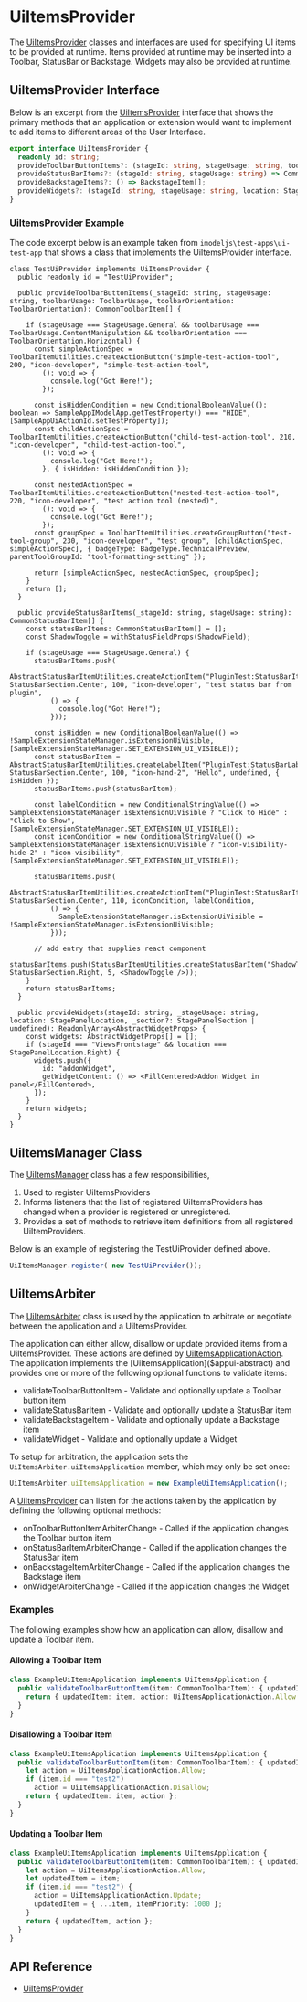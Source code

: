 # UiItemsProvider

The [UiItemsProvider]($appui-abstract:UiItemsProvider) classes and interfaces are used for specifying UI items to be provided at runtime.
Items provided at runtime may be inserted into a Toolbar, StatusBar or Backstage. Widgets may also be provided at runtime.

## UiItemsProvider Interface

Below is an excerpt from the [UiItemsProvider]($appui-abstract) interface that shows the primary methods that an application or extension would want to implement to add items to different areas of the User Interface.

```ts
export interface UiItemsProvider {
  readonly id: string;
  provideToolbarButtonItems?: (stageId: string, stageUsage: string, toolbarUsage: ToolbarUsage, toolbarOrientation: ToolbarOrientation) => CommonToolbarItem[];
  provideStatusBarItems?: (stageId: string, stageUsage: string) => CommonStatusBarItem[];
  provideBackstageItems?: () => BackstageItem[];
  provideWidgets?: (stageId: string, stageUsage: string, location: StagePanelLocation, section?: StagePanelSection) => ReadonlyArray<AbstractWidgetProps>;
}
```

### UiItemsProvider Example

The code excerpt below is an example taken from `imodeljs\test-apps\ui-test-app` that shows a class that implements the UiItemsProvider interface.

```tsx
class TestUiProvider implements UiItemsProvider {
  public readonly id = "TestUiProvider";

  public provideToolbarButtonItems(_stageId: string, stageUsage: string, toolbarUsage: ToolbarUsage, toolbarOrientation: ToolbarOrientation): CommonToolbarItem[] {

    if (stageUsage === StageUsage.General && toolbarUsage === ToolbarUsage.ContentManipulation && toolbarOrientation === ToolbarOrientation.Horizontal) {
      const simpleActionSpec = ToolbarItemUtilities.createActionButton("simple-test-action-tool", 200, "icon-developer", "simple-test-action-tool",
        (): void => {
          console.log("Got Here!");
        });

      const isHiddenCondition = new ConditionalBooleanValue((): boolean => SampleAppIModelApp.getTestProperty() === "HIDE", [SampleAppUiActionId.setTestProperty]);
      const childActionSpec = ToolbarItemUtilities.createActionButton("child-test-action-tool", 210, "icon-developer", "child-test-action-tool",
        (): void => {
          console.log("Got Here!");
        }, { isHidden: isHiddenCondition });

      const nestedActionSpec = ToolbarItemUtilities.createActionButton("nested-test-action-tool", 220, "icon-developer", "test action tool (nested)",
        (): void => {
          console.log("Got Here!");
        });
      const groupSpec = ToolbarItemUtilities.createGroupButton("test-tool-group", 230, "icon-developer", "test group", [childActionSpec, simpleActionSpec], { badgeType: BadgeType.TechnicalPreview, parentToolGroupId: "tool-formatting-setting" });

      return [simpleActionSpec, nestedActionSpec, groupSpec];
    }
    return [];
  }

  public provideStatusBarItems(_stageId: string, stageUsage: string): CommonStatusBarItem[] {
    const statusBarItems: CommonStatusBarItem[] = [];
    const ShadowToggle = withStatusFieldProps(ShadowField);

    if (stageUsage === StageUsage.General) {
      statusBarItems.push(
        AbstractStatusBarItemUtilities.createActionItem("PluginTest:StatusBarItem1", StatusBarSection.Center, 100, "icon-developer", "test status bar from plugin",
          () => {
            console.log("Got Here!");
          }));

      const isHidden = new ConditionalBooleanValue(() => !SampleExtensionStateManager.isExtensionUiVisible, [SampleExtensionStateManager.SET_EXTENSION_UI_VISIBLE]);
      const statusBarItem = AbstractStatusBarItemUtilities.createLabelItem("PluginTest:StatusBarLabel1", StatusBarSection.Center, 100, "icon-hand-2", "Hello", undefined, { isHidden });
      statusBarItems.push(statusBarItem);

      const labelCondition = new ConditionalStringValue(() => SampleExtensionStateManager.isExtensionUiVisible ? "Click to Hide" : "Click to Show", [SampleExtensionStateManager.SET_EXTENSION_UI_VISIBLE]);
      const iconCondition = new ConditionalStringValue(() => SampleExtensionStateManager.isExtensionUiVisible ? "icon-visibility-hide-2" : "icon-visibility", [SampleExtensionStateManager.SET_EXTENSION_UI_VISIBLE]);

      statusBarItems.push(
        AbstractStatusBarItemUtilities.createActionItem("PluginTest:StatusBarItem2", StatusBarSection.Center, 110, iconCondition, labelCondition,
          () => {
            SampleExtensionStateManager.isExtensionUiVisible = !SampleExtensionStateManager.isExtensionUiVisible;
          }));

      // add entry that supplies react component
      statusBarItems.push(StatusBarItemUtilities.createStatusBarItem("ShadowToggle", StatusBarSection.Right, 5, <ShadowToggle />));
    }
    return statusBarItems;
  }

  public provideWidgets(stageId: string, _stageUsage: string, location: StagePanelLocation, _section?: StagePanelSection | undefined): ReadonlyArray<AbstractWidgetProps> {
    const widgets: AbstractWidgetProps[] = [];
    if (stageId === "ViewsFrontstage" && location === StagePanelLocation.Right) {
      widgets.push({
        id: "addonWidget",
        getWidgetContent: () => <FillCentered>Addon Widget in panel</FillCentered>,
      });
    }
    return widgets;
  }
}
```

## UiItemsManager Class

The [UiItemsManager]($appui-abstract) class has a few responsibilities,

1. Used to register UiItemsProviders
2. Informs listeners that the list of registered UiItemsProviders has changed when a provider is registered or unregistered.
3. Provides a set of methods to retrieve item definitions from all registered UiItemProviders.

Below is an example of registering the TestUiProvider defined above.

```ts
UiItemsManager.register( new TestUiProvider());
```

## UiItemsArbiter

The [UiItemsArbiter]($appui-abstract) class is used by the application to
arbitrate or negotiate between the application and a UiItemsProvider.

The application can either allow, disallow or update provided items from a UiItemsProvider.
These actions are defined by [UiItemsApplicationAction]($appui-abstract).
The application implements the [UiItemsApplication]($appui-abstract) and provides
one or more of the following optional functions to validate items:

- validateToolbarButtonItem -  Validate and optionally update a Toolbar button item
- validateStatusBarItem - Validate and optionally update a StatusBar item
- validateBackstageItem - Validate and optionally update a Backstage item
- validateWidget - Validate and optionally update a Widget

To setup for arbitration, the application sets the `UiItemsArbiter.uiItemsApplication` member,
which may only be set once:

```ts
UiItemsArbiter.uiItemsApplication = new ExampleUiItemsApplication();
```

A [UiItemsProvider]($appui-abstract) can listen for the actions taken by the application by defining the following optional methods:

- onToolbarButtonItemArbiterChange - Called if the application changes the Toolbar button item
- onStatusBarItemArbiterChange - Called if the application changes the StatusBar item
- onBackstageItemArbiterChange - Called if the application changes the Backstage item
- onWidgetArbiterChange - Called if the application changes the Widget

### Examples

The following examples show how an application can allow, disallow and update a Toolbar item.

#### Allowing a Toolbar Item

```ts
class ExampleUiItemsApplication implements UiItemsApplication {
  public validateToolbarButtonItem(item: CommonToolbarItem): { updatedItem: CommonToolbarItem, action: UiItemsApplicationAction } {
    return { updatedItem: item, action: UiItemsApplicationAction.Allow };
  }
}
```

#### Disallowing a Toolbar Item

```ts
class ExampleUiItemsApplication implements UiItemsApplication {
  public validateToolbarButtonItem(item: CommonToolbarItem): { updatedItem: CommonToolbarItem, action: UiItemsApplicationAction } {
    let action = UiItemsApplicationAction.Allow;
    if (item.id === "test2")
      action = UiItemsApplicationAction.Disallow;
    return { updatedItem: item, action };
  }
}
```

#### Updating a Toolbar Item

```ts
class ExampleUiItemsApplication implements UiItemsApplication {
  public validateToolbarButtonItem(item: CommonToolbarItem): { updatedItem: CommonToolbarItem, action: UiItemsApplicationAction } {
    let action = UiItemsApplicationAction.Allow;
    let updatedItem = item;
    if (item.id === "test2") {
      action = UiItemsApplicationAction.Update;
      updatedItem = { ...item, itemPriority: 1000 };
    }
    return { updatedItem, action };
  }
}
```

## API Reference

- [UiItemsProvider]($appui-abstract:UiItemsProvider)
